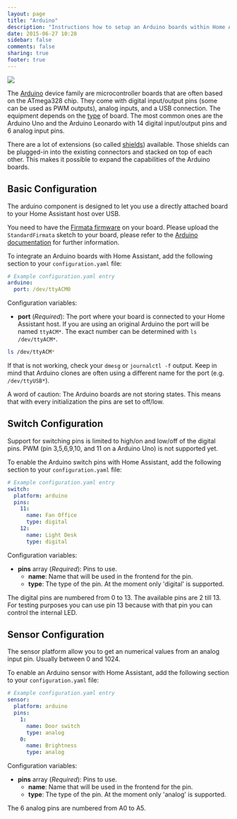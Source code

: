 ```yaml
---
layout: page
title: "Arduino"
description: "Instructions how to setup an Arduino boards within Home Assistant."
date: 2015-06-27 10:28
sidebar: false
comments: false
sharing: true
footer: true
---
```


<img src='/images/supported_brands/arduino.png' class='brand pull-right' />

The [Arduino](https://www.arduino.cc/) device family are microcontroller boards that are often based on the ATmega328 chip. They come with digital input/output pins (some can be used as PWM outputs), analog inputs, and a USB connection. The equipment depends on the [type](https://www.arduino.cc/en/Main/Products) of board. The most common ones are the Arduino Uno and the Arduino Leonardo with 14 digital input/output pins and 6 analog input pins.

There are a lot of extensions (so called [shields](https://www.arduino.cc/en/Main/ArduinoShields)) available. Those shields can be plugged-in into the existing connectors and stacked on top of each other. This makes it possible to expand the capabilities of the Arduino boards. 

## Basic Configuration

The arduino component is designed to let you use a directly attached board to your Home Assistant host over USB.

You need to have the [Firmata firmware](https://github.com/firmata/) on your board. Please upload the `StandardFirmata` sketch to your board, please refer to the [Arduino documentation](https://www.arduino.cc/en/Main/Howto) for further information.

To integrate an Arduino boards with Home Assistant, add the following section to your `configuration.yaml` file:

```yaml
# Example configuration.yaml entry
arduino:
  port: /dev/ttyACM0
```

Configuration variables:

- **port** (*Required*): The port where your board is connected to your Home Assistant host. If you are using an original Arduino the port will be named `ttyACM*`. The exact number can be determined with `ls /dev/ttyACM*`.

```bash
ls /dev/ttyACM*
```

If that is not working, check your `dmesg` or `journalctl -f` output. Keep in mind that Arduino clones are often using a different name for the port (e.g. `/dev/ttyUSB*`).

<p class='note warning'>
A word of caution: The Arduino boards are not storing states. This means that with every initialization the pins are set to off/low.
</p>

## Switch Configuration

Support for switching pins is limited to high/on and low/off of the digital pins. PWM (pin 3,5,6,9,10, and 11 on a Arduino Uno) is not supported yet.

To enable the Arduino switch pins with Home Assistant, add the following section to your `configuration.yaml` file:

```yaml
# Example configuration.yaml entry
switch:
  platform: arduino
  pins:
    11:
      name: Fan Office
      type: digital
    12:
      name: Light Desk
      type: digital
```

Configuration variables:

- **pins** array (*Required*): Pins to use.
  - **name**: Name that will be used in the frontend for the pin.
  - **type**: The type of the pin. At the moment only 'digital' is supported.

The digital pins are numbered from 0 to 13. The available pins are 2 till 13. For testing purposes you can use pin 13 because with that pin you can control the internal LED.

## Sensor Configuration

The sensor platform allow you to get an numerical values from an analog input pin. Usually between 0 and 1024. 

To enable an Arduino sensor with Home Assistant, add the following section to your `configuration.yaml` file:

```yaml
# Example configuration.yaml entry
sensor:
  platform: arduino
  pins:
    1:
      name: Door switch
      type: analog
    0:
      name: Brightness
      type: analog
```

Configuration variables:

- **pins** array (*Required*): Pins to use.
  - **name**: Name that will be used in the frontend for the pin.
  - **type**: The type of the pin. At the moment only 'analog' is supported.

The 6 analog pins are numbered from A0 to A5.


